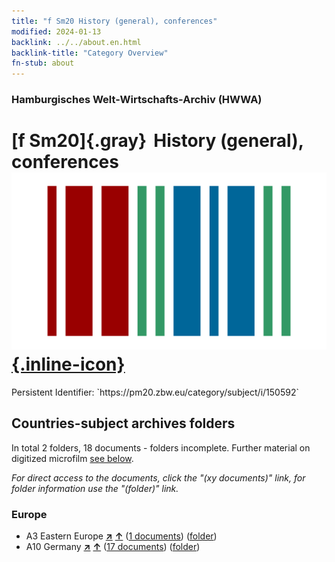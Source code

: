 ```yaml
---
title: "f Sm20 History (general), conferences"
modified: 2024-01-13
backlink: ../../about.en.html
backlink-title: "Category Overview"
fn-stub: about
---
```


### Hamburgisches Welt-Wirtschafts-Archiv (HWWA)

# [f Sm20]{.gray}&#8201; History (general), conferences &#160; [![Wikidata](/images/Wikidata-logo.svg "Wikidata"){.inline-icon}](http://www.wikidata.org/entity/Q104699304)

<div class="hint">Persistent Identifier: `https://pm20.zbw.eu/category/subject/i/150592`</div>







## Countries-subject archives folders







In total 2 folders, 18 documents - folders incomplete. Further material on digitized microfilm [see below](#filmsections).

_For direct access to the documents, click the "(xy documents)" link, for folder information use the "(folder)" link._



### Europe

- A3 Eastern Europe [**&nearr;**](../../../geo/i/140896/about.en.html "Eastern Europe (all folders)") [**&uarr;**](../../../geo/about.en.html#A3 "Country category system") (<a href="https://pm20.zbw.eu/iiifview/folder/sh/140896,150592" title="about: Eastern Europe : History (general), conferences" target="_blank">1 documents</a>) ([folder](../../../../folder/sh/1408xx/140896/1505xx/150592/about.en.html))
- A10 Germany [**&nearr;**](../../../geo/i/126128/about.en.html "Germany (all folders)") [**&uarr;**](../../../geo/about.en.html#A10 "Country category system") (<a href="https://pm20.zbw.eu/iiifview/folder/sh/126128,150592" title="about: Germany : History (general), conferences" target="_blank">17 documents</a>) ([folder](../../../../folder/sh/1261xx/126128/1505xx/150592/about.en.html))



<a id="filmsections" />













